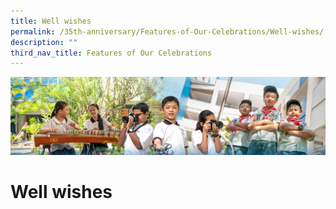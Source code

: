 ```yaml
---
title: Well wishes
permalink: /35th-anniversary/Features-of-Our-Celebrations/Well-wishes/
description: ""
third_nav_title: Features of Our Celebrations
---
```

![](/images/AboutUs.jpg)

Well wishes
===========